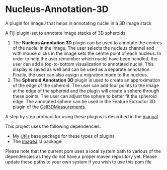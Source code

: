 # Nucleus-Annotation-3D
A plugin for ImageJ that helps in annotating nuclei in a 3D image stack

A Fiji plugin-set to annotate image stacks of 3D spheroids.

1. The **Nucleus Annotation 3D** plugin can be used to annotate the centres of the nuclei in the image. The user selects the nucleus channel and with mouse clicks in the image sets the centre point of each nucleus. In order to help the user remember which nuclei have been handled, the user can add a top-to-bottom visualization to annotated nuclei. This display is saved as well and can be used as a separate annotation. Finally, the user can also assign a migration mode to the nucleus.
2. The **Spheroid Annotation 3D** plugin is used to create an approximation of the edge of the spheroid. The user can add four points to the image at the edge of the spheroid and the plugin will create a sphere through these points. The user can adjust the sphere to better fit the spheroid edge. The annotated sphere can be used in the Feature Extractor 3D plugin of the [Cell3DMeasurements](https://github.com/Mverp/Cell3DMeasurements).

A step by step protocol for using these plugins is described in the [manual](https://github.com/Mverp/CellMigrationAnalysisManual).

This project uses the following dependencies:
- My [Utils](https://github.com/Mverp/Utils) base package for these types of plugins
- The [ImageJ](https://imagej.net) IJ package

Please note that the current pom uses a local system path to various of the dependencies as they do not have a proper maven repository yet. Please update these paths to your own system if you wish to use this pom file
